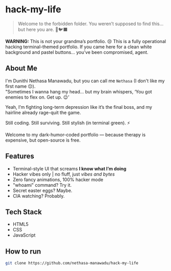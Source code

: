 #  hack-my-life

> Welcome to the forbidden folder. You weren’t supposed to find this… but here you are. 🤌🐦‍⬛

**WARNING:** This is not your grandma’s portfolio. 😒
This is a fully operational hacking terminal-themed portfolio. If you came here for a clean white background and pastel buttons... you’ve been compromised, agent.

## About Me

I'm Dunithi Nethasa Manawadu, but you can call me `Nethasa` (I don't like my first name 😔).  
"Sometimes I wanna hang my head...
but my brain whispers,
‘You got enemies to flex on. Get up. 😉’

Yeah, I’m fighting long-term depression like it’s the final boss,
and my hairline already rage-quit the game.

Still coding. Still surviving. Still stylish (in terminal green). ⚡

Welcome to my dark-humor-coded portfolio — because therapy is expensive, but open-source is free.

## Features

- Terminal-style UI that screams **I know what I’m doing**
- Hacker vibes only | no fluff, just *vibes and bytes*
- Zero fancy animations, 100% hacker mode
- "whoami" command? Try it.
- Secret easter eggs? Maybe.
- CIA watching? Probably.

## Tech Stack

- HTML5
- CSS
- JavaScript

## How to run

```bash
git clone https://github.com/nethasa-manawadu/hack-my-life
